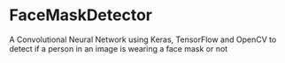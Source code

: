 # FaceMaskDetector
A Convolutional Neural Network using Keras, TensorFlow and OpenCV to detect if a person in an image is wearing a face mask or not
